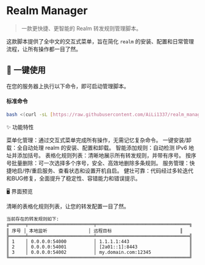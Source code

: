 # Realm Manager

> 一款更快捷、更智能的 Realm 转发规则管理脚本。

这款脚本提供了全中文的交互式菜单，旨在简化 `realm` 的安装、配置和日常管理流程，让所有操作都一目了然。

## 🚀 一键使用

在您的服务器上执行以下命令，即可启动管理脚本。

#### 标准命令
```bash
bash <(curl -sL [https://raw.githubusercontent.com/AiLi1337/realm_manager/main/realm_manager.sh](https://raw.githubusercontent.com/AiLi1337/realm_manager/main/realm_manager.sh))
```

✨ 功能特性

菜单化管理：通过交互式菜单完成所有操作，无需记忆复杂命令。
一键安装/卸载：全自动处理 realm 的安装、配置和卸载。
智能添加规则：自动检测 IPv6 地址并添加括号。
表格化规则列表：清晰地展示所有转发规则，并带有序号。
按序号批量删除：可一次选择多个序号，安全、高效地删除多条规则。
服务管理：快捷地启/停/重启服务、查看状态和设置开机自启。
健壮可靠：代码经过多轮迭代和BUG修复，全面提升了稳定性、容错能力和错误提示。


🖥️ 界面预览

清晰的表格化规则列表，让您的转发配置一目了然。
```
当前存在的转发规则如下:
╔══════╤════════════════════════╤══════════════════════════════════╗
║ 序号 │ 本地监听               │ 远程目标                         ║
╠══════╧════════════════════════╧══════════════════════════════════╣
║ 1    │ 0.0.0.0:54000          │ 1.1.1.1:443                      ║
║ 2    │ 0.0.0.0:54001          │ [2a01::1]:8443                   ║
║ 3    │ 0.0.0.0:54002          │ my.domain.com:12345              ║
╚══════════════════════════════════════════════════════════════════╝
```